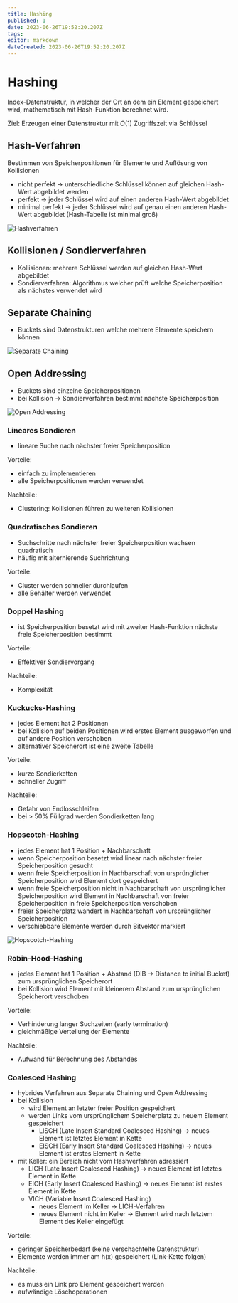 ```yaml
---
title: Hashing
published: 1
date: 2023-06-26T19:52:20.207Z
tags: 
editor: markdown
dateCreated: 2023-06-26T19:52:20.207Z
---
```


# Hashing

Index-Datenstruktur, in welcher der Ort an dem ein Element gespeichert wird, mathematisch mit Hash-Funktion berechnet wird.

Ziel: Erzeugen einer Datenstruktur mit $O(1)$ Zugriffszeit via Schlüssel

## Hash-Verfahren

Bestimmen von Speicherpositionen für Elemente und Auflösung von Kollisionen

- nicht perfekt -> unterschiedliche Schlüssel können auf gleichen Hash-Wert abgebildet werden
- perfekt -> jeder Schlüssel wird auf einen anderen Hash-Wert abgebildet
- minimal perfekt -> jeder Schlüssel wird auf genau einen anderen Hash-Wert abgebildet (Hash-Tabelle ist minimal groß)

![Hashverfahren](hashverfahren.png)

## Kollisionen / Sondierverfahren

- Kollisionen: mehrere Schlüssel werden auf gleichen Hash-Wert abgebildet
- Sondierverfahren: Algorithmus welcher prüft welche Speicherposition als nächstes verwendet wird

## Separate Chaining

- Buckets sind Datenstrukturen welche mehrere Elemente speichern können

![Separate Chaining](separate-chaining.png)

## Open Addressing

- Buckets sind einzelne Speicherpositionen
- bei Kollision -> Sondierverfahren bestimmt nächste Speicherposition

![Open Addressing](open-addressing.png)

### Lineares Sondieren

- lineare Suche nach nächster freier Speicherposition

Vorteile:

- einfach zu implementieren
- alle Speicherpositionen werden verwendet

Nachteile:

- Clustering: Kollisionen führen zu weiteren Kollisionen

### Quadratisches Sondieren

- Suchschritte nach nächster freier Speicherposition wachsen quadratisch
- häufig mit alternierende Suchrichtung

Vorteile:

- Cluster werden schneller durchlaufen
- alle Behälter werden verwendet

### Doppel Hashing

- ist Speicherposition besetzt wird mit zweiter Hash-Funktion nächste freie Speicherposition bestimmt

Vorteile:

- Effektiver Sondiervorgang

Nachteile:

- Komplexität

### Kuckucks-Hashing

- jedes Element hat 2 Positionen
- bei Kollision auf beiden Positionen wird erstes Element ausgeworfen und auf andere Position verschoben
- alternativer Speicherort ist eine zweite Tabelle

Vorteile:

- kurze Sondierketten
- schneller Zugriff

Nachteile:

- Gefahr von Endlosschleifen
- bei > 50% Füllgrad werden Sondierketten lang

### Hopscotch-Hashing

- jedes Element hat 1 Position + Nachbarschaft
- wenn Speicherposition besetzt wird linear nach nächster freier Speicherposition gesucht
- wenn freie Speicherposition in Nachbarschaft von ursprünglicher Speicherposition wird Element dort gespeichert
- wenn freie Speicherposition nicht in Nachbarschaft von ursprünglicher Speicherposition wird Element in Nachbarschaft von freier Speicherposition in freie Speicherposition verschoben
- freier Speicherplatz wandert in Nachbarschaft von ursprünglicher Speicherposition
- verschiebbare Elemente werden durch Bitvektor markiert

![Hopscotch-Hashing](hopscotch-hashing.png)

### Robin-Hood-Hashing

- jedes Element hat 1 Position + Abstand (DIB -> Distance to initial Bucket) zum ursprünglichen Speicherort
- bei Kollision wird Element mit kleinerem Abstand zum ursprünglichen Speicherort verschoben

Vorteile:

- Verhinderung langer Suchzeiten (early termination)
- gleichmäßige Verteilung der Elemente

Nachteile:

- Aufwand für Berechnung des Abstandes

### Coalesced Hashing

- hybrides Verfahren aus Separate Chaining und Open Addressing
- bei Kollision
  - wird Element an letzter freier Position gespeichert
  - werden Links vom ursprünglichem Speicherplatz zu neuem Element gespeichert
    - LISCH (Late Insert Standard Coalesced Hashing) -> neues Element ist letztes Element in Kette
    - EISCH (Early Insert Standard Coalesced Hashing) -> neues Element ist erstes Element in Kette
- mit Keller: ein Bereich nicht vom Hashverfahren adressiert
  - LICH (Late Insert Coalesced Hashing) -> neues Element ist letztes Element in Kette
  - EICH (Early Insert Coalesced Hashing) -> neues Element ist erstes Element in Kette
  - VICH (Variable Insert Coalesced Hashing)
    - neues Element im Keller -> LICH-Verfahren
    - neues Element nicht im Keller -> Element wird nach letztem Element des Keller eingefügt

Vorteile:

- geringer Speicherbedarf (keine verschachtelte Datenstruktur)
- Elemente werden immer am h(x) gespeichert (Link-Kette folgen)

Nachteile:

- es muss ein Link pro Element gespeichert werden
- aufwändige Löschoperationen

